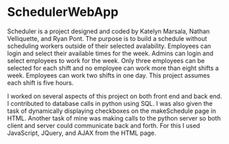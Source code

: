 # SchedulerWebApp

Scheduler is a project designed and coded by Katelyn Marsala, Nathan Velliquette, and Ryan Pont. The purpose is to build a schedule without scheduling workers outside of their selected avalability. Employees can login and select their available times for the week. Admins can login and select employees to work for the week. Only three employees can be selected for each shift and no employee can work more than eight shifts a week. Employees can work two shifts in one day. This project assumes each shift is five hours.

I worked on several aspects of this project on both front end and back end. I contributed to database calls in python using SQL. I was also given the task of dynamically displaying checkboxes on the makeSchedule page in HTML. Another task of mine was making calls to the python server so both client and server could communicate back and forth. For this I used JavaScript, JQuery, and AJAX from the HTML page.
